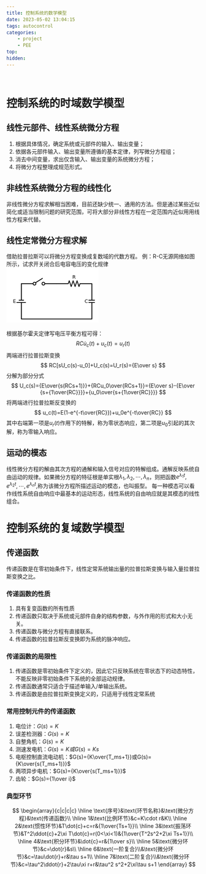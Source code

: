 ```yaml
---
title: 控制系统的数学模型
date: 2023-05-02 13:04:15
tags: autocontrol
categories:
    - project
    - PEE
top:
hidden:
---
```

&ensp;
<!-- more -->
# 控制系统的时域数学模型
## 线性元部件、线性系统微分方程
1. 根据具体情况，确定系统或元部件的输入、输出变量；
2. 依据各元部件输入、输出变量所遵循的基本定律，列写微分方程组；
3. 消去中间变量，求出仅含输入、输出变量的系统微分方程；
4. 将微分方程整理成规范形式。

## 非线性系统微分方程的线性化
非线性微分方程求解相当困难，目前还缺少统一、通用的方法。但是通过某些近似简化或适当限制问题的研究范围，可将大部分非线性方程在一定范围内近似用用线性方程来代替。

## 线性定常微分方程求解
借助拉普拉斯可以将微分方程变换成复数域的代数方程。
例：R-C无源网络如图所示，试求开关闭合后电容电压的变化规律
![Rc](控制系统的数学模型/RC.png)

根据基尔霍夫定律写电压平衡方程可得：
$$
RC\dot{u}_c(t)+u_c(t)=u_r(t)
$$
两端进行拉普拉斯变换
$$
RC[sU_c(s)-u_0]+U_c(s)=U_r(s)={E\over s}
$$
分解为部分分式
$$
U_c(s)={E\over{s(RCs+1)}}+{RCu_0\over{RCs+1}}={E\over s}-{E\over {s+{1\over{RC}}}}+{u_0\over{s+{1\over{RC}}}}
$$
将两端进行拉普拉斯反变换的
$$
u_c(t)=E(1-e^{-t\over{RC}})+u_0e^{-t\over{RC}}
$$
其中右端第一项是$u_r(t)$作用下的特解，称为零状态响应，第二项是$u_0$引起的其次解，称为零输入响应。
## 运动的模态
线性微分方程的解由其次方程的通解和输入信号对应的特解组成。通解反映系统自由运动的规律。如果微分方程的特征根是单实根$\lambda_1,\lambda_2,\cdots,\lambda_n$，则把函数$e^{\lambda_1t},e^{\lambda_2t},\cdots,e^{\lambda_nt},$称为该微分方程所描述运动的模态，也叫振型。
每一种模态可以看作线性系统自由响应中最基本的运动形态，线性系统的自由响应就是其模态的线性组合。

# 控制系统的复域数学模型
## 传递函数
传递函数是在零初始条件下，线性定常系统输出量的拉普拉斯变换与输入量拉普拉斯变换之比。

### 传递函数的性质
1. 具有复变函数的所有性质
2. 传递函数只取决于系统或元部件自身的结构参数，与外作用的形式和大小无关。
3. 传递函数与微分方程有直接联系。
4. 传递函数的拉普拉斯反变换即为系统的脉冲响应。

### 传递函数的局限性
1. 传递函数是零初始条件下定义的，因此它只反映系统在零状态下的动态特性，不能反映非零初始条件下系统的全部运动规律。
2. 传递函数通常只适合于描述单输入/单输出系统。
3. 传递函数是由拉普拉斯变换定义的，只适用于线性定常系统

### 常用控制元件的传递函数
1. 电位计：$G(s)=K$
2. 误差检测器：$G(s)=K$
3. 自整角机：$G(s)=K$
4. 测速发电机：$G(s)=K或G(s)=Ks$
5. 电枢控制直流电动机：$G(s)={K\over{T_ms+1}}或G(s)={K\over{s(T_ms+1)}}$
6. 两项异步电机：$G(s)={K\over{s(T_ms+1)}}$
7. 齿轮：$G(s)={1\over i}$

### 典型环节
$$
\begin{array}{c|c|c|c}
    \hline
    \text{序号}&\text{环节名称}&\text{微分方程}&\text{传递函数}\\
    \hline
    1&\text{比例环节}&c=K\cdot r&K\\
    \hline
    2&\text{惯性环节}&T\dot{c}+c=r&{1\over{Ts+1}}\\
    \hline
    3&\text{振荡环节}&T^2\ddot{c}+2\xi T\dot{c}=r(0<\xi<1)&{1\over{T^2s^2+2\xi Ts+1}}\\
    \hline
    4&\text{积分环节}&\dot{c}=r&{1\over s}\\
    \hline
    5&\text{微分环节}&c=\dot{r}&s\\
    \hline
    6&\text{一阶复合}\\&\text{微分环节}&c=\tau\dot{r}+r&\tau s+1\\
    \hline
    7&\text{二阶复合}\\&\text{微分环节}&c=\tau^2\ddot{r}+2\tau\xi r+r&\tau^2 s^2+2\xi\tau s+1
\end{array}
$$




